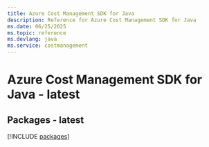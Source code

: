 ```yaml
---
title: Azure Cost Management SDK for Java
description: Reference for Azure Cost Management SDK for Java
ms.date: 06/25/2025
ms.topic: reference
ms.devlang: java
ms.service: costmanagement
---
```

# Azure Cost Management SDK for Java - latest
## Packages - latest
[!INCLUDE [packages](cost-management-index.md)]